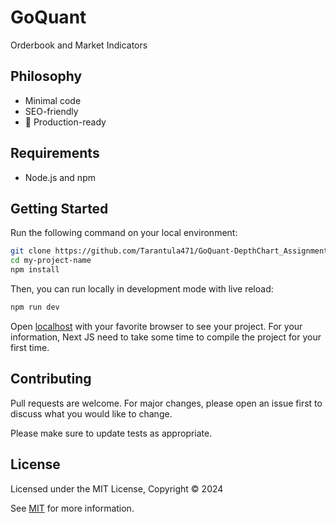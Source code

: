 # GoQuant

Orderbook and Market Indicators

## Philosophy
 - Minimal code
 - SEO-friendly
 - 🚀 Production-ready

## Requirements
 - Node.js and npm

## Getting Started

Run the following command on your local environment:
```bash
git clone https://github.com/Tarantula471/GoQuant-DepthChart_Assignment.git
cd my-project-name
npm install
```
Then, you can run locally in development mode with live reload:
```bash
npm run dev
```

Open [localhost](http://localhost:3000) with your favorite browser to see your project. For your information, Next JS need to take some time to compile the project for your first time.

## Contributing

Pull requests are welcome. For major changes, please open an issue first
to discuss what you would like to change.

Please make sure to update tests as appropriate.

## License
Licensed under the MIT License, Copyright © 2024

See [MIT](https://choosealicense.com/licenses/mit/) for more information.
